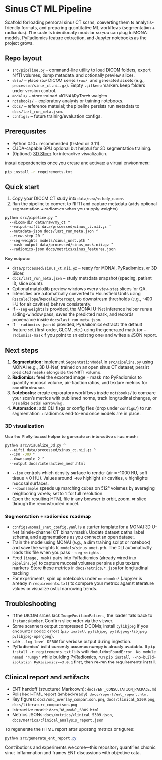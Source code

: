 # Sinus CT ML Pipeline

Scaffold for loading personal sinus CT scans, converting them to analysis-friendly formats, and preparing quantitative ML workflows (segmentation + radiomics). The code is intentionally modular so you can plug in MONAI models, PyRadiomics feature extraction, and Jupyter notebooks as the project grows.

## Repo layout

- `src/pipeline.py` – command-line utility to load DICOM folders, export NIfTI volumes, dump metadata, and optionally preview slices.
- `data/` – place raw DICOM series (`raw/`) and generated assets (e.g., `processed/sinus_ct.nii.gz`). Empty `.gitkeep` markers keep folders under version control.
- `models/` – store trained MONAI/PyTorch weights.
- `notebooks/` – exploratory analysis or training notebooks.
- `docs/` – reference material; the pipeline persists run metadata to `docs/last_run_meta.json`.
- `configs/` – future training/evaluation configs.

## Prerequisites

- Python 3.10+ recommended (tested on 3.11).
- CUDA-capable GPU optional but helpful for 3D segmentation training.
- (Optional) [3D Slicer](https://www.slicer.org/) for interactive visualization.

Install dependencies once you create and activate a virtual environment:

```bash
pip install -r requirements.txt
```

## Quick start

1. Copy your DICOM CT study into `data/raw/<study_name>`.
2. Run the pipeline to convert to NIfTI and capture metadata (adds optional segmentation + radiomics when you supply weights):

```bash
python src/pipeline.py ^
  --dicom-dir data/raw/my_ct ^
  --output-nifti data/processed/sinus_ct.nii.gz ^
  --metadata-json docs/last_run_meta.json ^
  --view-step 20 ^
  --seg-weights models/sinus_unet.pth ^
  --mask-output data/processed/sinus_mask.nii.gz ^
  --radiomics-json docs/metrics/sinus_features.json
```

Key outputs:

- `data/processed/sinus_ct.nii.gz` – ready for MONAI, PyRadiomics, or 3D Slicer.
- `docs/last_run_meta.json` – study metadata snapshot (spacing, patient ID, slice count).
- Optional matplotlib preview windows every `view-step` slices for QA.
- Intensities are automatically converted to Hounsfield Units using `RescaleSlope`/`RescaleIntercept`, so downstream thresholds (e.g., -400 HU for air cavities) behave consistently.
- If `--seg-weights` is provided, the MONAI U-Net inference helper runs a sliding-window pass, saves the predicted mask, and records provenance inside `docs/last_run_meta.json`.
- If `--radiomics-json` is provided, PyRadiomics extracts the default feature set (first-order, GLCM, etc.) using the generated mask (or `--radiomics-mask` if you point to an existing one) and writes a JSON report.

## Next steps

1. **Segmentation:** implement `SegmentationModel` in `src/pipeline.py` using MONAI (e.g., 3D U-Net) trained on an open sinus CT dataset; persist predicted masks alongside the NIfTI volume.
2. **Radiomics:** feed the exported image + mask into PyRadiomics to quantify mucosal volume, air-fraction ratios, and texture metrics for specific sinuses.
3. **Notebooks:** create exploratory workflows inside `notebooks/` to compare your scan’s metrics with published norms, track longitudinal changes, or visualize ostial narrowing.
4. **Automation:** add CLI flags or config files (drop under `configs/`) to run segmentation + radiomics end-to-end once models are in place.

### 3D visualization

Use the Plotly-based helper to generate an interactive sinus mesh:

```bash
python src/visualize_3d.py ^
  --nifti data/processed/sinus_ct.nii.gz ^
  --iso -300 ^
  --downsample 2 ^
  --output docs/interactive_mesh.html
```

- `--iso` controls which density surface to render (air ≈ -1000 HU, soft tissue ≈ 0 HU). Values around `-400` highlight air cavities, `0` highlights mucosal surfaces.
- `--downsample` speeds up marching cubes on 512³ volumes by averaging neighboring voxels; set to `1` for full resolution.
- Open the resulting HTML file in any browser to orbit, zoom, or slice through the reconstructed model.

### Segmentation + radiomics roadmap

- `configs/monai_unet_config.yaml` is a starter template for a MONAI 3D U-Net (single-channel CT, binary mask). Update dataset paths, label schema, and augmentations as you connect an open dataset.
- Train the model using MONAI (e.g., a slim training script or notebook) and save the weights to `models/sinus_unet.pth`. The CLI automatically loads this file when you pass `--seg-weights`.
- Feed `(image, mask)` pairs into PyRadiomics (already wired into `pipeline.py`) to capture mucosal volumes per sinus plus texture markers. Store these metrics in `docs/metrics/*.json` for longitudinal tracking.
- For experiments, spin up notebooks under `notebooks/` (Jupyter is already in `requirements.txt`) to compare your metrics against literature values or visualize ostial narrowing trends.

## Troubleshooting

- If the DICOM slices lack `ImagePositionPatient`, the loader falls back to `InstanceNumber`. Confirm slice order via the viewer.
- Some scanners output compressed DICOMs; install `pylibjpeg` if you encounter codec errors (`pip install pylibjpeg pylibjpeg-libjpeg pylibjpeg-openjpeg`).
- Use `--log-level DEBUG` for verbose output during ingestion.
- PyRadiomics' build currently assumes numpy is already available. If `pip install -r requirements.txt` fails with `ModuleNotFoundError: No module named 'numpy'` while building PyRadiomics, run `pip install --no-build-isolation PyRadiomics==3.0.1` first, then re-run the requirements install.

## Clinical report and artifacts

- ENT handoff (structured Markdown): `docs/ENT_CONSULTATION_PACKAGE.md`
- Polished HTML report (embed-ready): `docs/report/ent_report.html`
- Key figures: `docs/omc_overlay_comparison.png`, `docs/clinical_5309.png`, `docs/literature_comparison.png`
- Interactive model: `docs/3d_model_5309.html`
- Metrics JSONs: `docs/metrics/clinical_5309.json`, `docs/metrics/clinical_analysis_report.json`

To regenerate the HTML report after updating metrics or figures:

```powershell
python src/generate_ent_report.py
```

Contributions and experiments welcome—this repository quantifies chronic sinus inflammation and frames ENT discussions with objective data.
